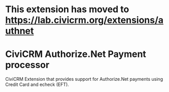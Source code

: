 # This extension has moved to https://lab.civicrm.org/extensions/authnet

# CiviCRM Authorize.Net Payment processor

CiviCRM Extension that provides support for Authorize.Net payments using Credit Card and echeck (EFT).


